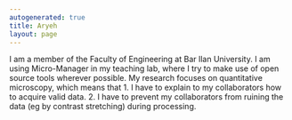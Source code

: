 ```yaml
---
autogenerated: true
title: Aryeh
layout: page
---
```


I am a member of the Faculty of Engineering at Bar Ilan University. I am
using Micro-Manager in my teaching lab, where I try to make use of open
source tools wherever possible. My research focuses on quantitative
microscopy, which means that 1. I have to explain to my collaborators
how to acquire valid data. 2. I have to prevent my collaborators from
ruining the data (eg by contrast stretching) during processing.
